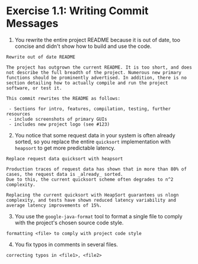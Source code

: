 # Exercise 1.1: Writing Commit Messages


1. You rewrite the entire project README because it is out of date, too concise and didn't show how to build and use the code.

```
Rewrite out of date README

The project has outgrown the current README. It is too short, and does not describe the full breadth of the project. Numerous new primary functions should be prominently advertised. In addition, there is no section detailing how to actually compile and run the project software, or test it. 

This commit rewrites the README as follows:

 - Sections for intro, features, compilation, testing, further resources
 - include screenshots of primary GUIs
 - includes new project logo (see #123)
```

2. You notice that some request data in your system is often already sorted, so you replace the entire `quicksort` implementation with `heapsort` to get more predictable latency.

```
Replace request data quicksort with heapsort

Production traces of request data has shown that in more than 80% of cases, the request data is _already_ sorted. 
Due to this, the current quicksort scheme often degrades to n^2 complexity. 

Replacing the current quicksort with HeapSort guarantees us nlogn complexity, and tests have shown reduced latency variability and average latency improvements of 15%.
```

3. You use the `google-java-format` tool to format a single file to comply with the project's chosen source code style.

```
formatting <file> to comply with project code style
```

4. You fix typos in comments in several files.

```
correcting typos in <file1>, <file2>
```